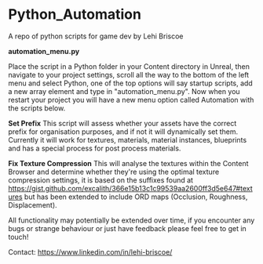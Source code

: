 # Python_Automation
 A repo of python scripts for game dev by Lehi Briscoe

 **automation_menu.py**
 
   Place the script in a Python folder in your Content directory in Unreal, then navigate to your project settings, scroll all the way to the bottom of the left menu and select Python, one of the top options will say startup scripts, add a new array element and type in "automation_menu.py". Now when you restart your project you will have a new menu option called Automation with the scripts below.

   **Set Prefix**
        This script will assess whether your assets have the correct prefix for organisation purposes, and if not it will dynamically set them. Currently it will work for textures, materials, material instances, blueprints and has a special process for post process materials.

   **Fix Texture Compression**
        This will analyse the textures within the Content Browser and determine whether they're using the optimal texture compression settings, it is based on the suffixes found at https://gist.github.com/excalith/366e15b13c1c99539aa2600ff3d5e647#textures but has been extended to include ORD maps (Occlusion, Roughness, Displacement).

All functionality may potentially be extended over time, if you encounter any bugs or strange behaviour or just have feedback please feel free to get in touch! 

Contact: https://www.linkedin.com/in/lehi-briscoe/
